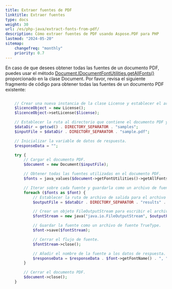```yaml
---
title: Extraer fuentes de PDF 
linktitle: Extraer fuentes
type: docs
weight: 30
url: /es/php-java/extract-fonts-from-pdf/
description: Cómo extraer fuentes de PDF usando Aspose.PDF para PHP
lastmod: "2024-05-20"
sitemap:
    changefreq: "monthly"
    priority: 0.7
---
```


En caso de que desees obtener todas las fuentes de un documento PDF, puedes usar el método [Document.IDocumentFontUtilities.getAllFonts()](https://reference.aspose.com/pdf/java/com.aspose.pdf/document/#getFontUtilities--) proporcionado en la clase Document. Por favor, revisa el siguiente fragmento de código para obtener todas las fuentes de un documento PDF existente:

```php

    // Crear una nueva instancia de la clase License y establecer el archivo de licencia.
    $licenceObject = new License();
    $licenceObject->setLicense($license);

    // Establecer la ruta al directorio que contiene el documento PDF y el directorio de salida para las fuentes extraídas.
    $dataDir = getcwd() . DIRECTORY_SEPARATOR . "samples";
    $inputFile = $dataDir . DIRECTORY_SEPARATOR . "sample.pdf";

    // Inicializar la variable de datos de respuesta.
    $responseData = "";

    try {
        // Cargar el documento PDF.
        $document = new Document($inputFile);

        // Obtener todas las fuentes utilizadas en el documento PDF.
        $fonts = java_values($document->getFontUtilities()->getAllFonts());

        // Iterar sobre cada fuente y guardarla como un archivo de fuente TrueType.
        foreach ($fonts as $font) {
            // Establecer la ruta de archivo de salida para el archivo de fuente.
            $outputFile = $dataDir . DIRECTORY_SEPARATOR . "results" . DIRECTORY_SEPARATOR . $font->getFontName() . ".ttf";

            // Crear un objeto FileOutputStream para escribir el archivo de fuente.
            $fontStream = new java("java.io.FileOutputStream", $outputFile);

            // Guardar la fuente como un archivo de fuente TrueType.
            $font->save($fontStream);

            // Cerrar el flujo de fuente.
            $fontStream->close();

            // Añadir el nombre de la fuente a los datos de respuesta.
            $responseData = $responseData . $font->getFontName() . ", ";
        }

        // Cerrar el documento PDF.
        $document->close();
    }
```